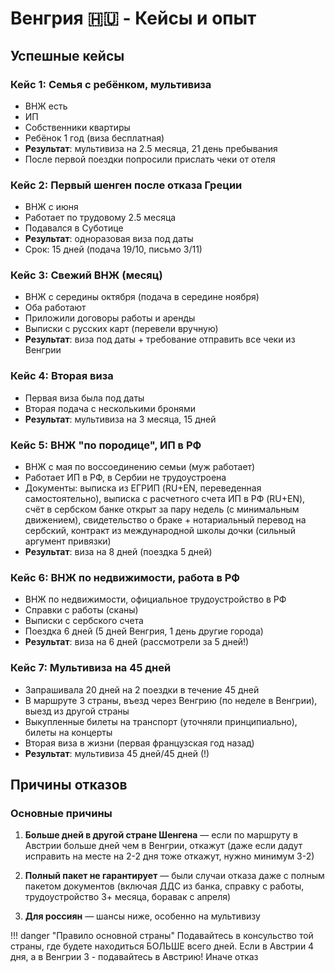 # Венгрия 🇭🇺 - Кейсы и опыт

## Успешные кейсы

### Кейс 1: Семья с ребёнком, мультивиза
- ВНЖ есть
- ИП
- Собственники квартиры
- Ребёнок 1 год (виза бесплатная)
- **Результат**: мультивиза на 2.5 месяца, 21 день пребывания
- После первой поездки попросили прислать чеки от отеля

### Кейс 2: Первый шенген после отказа Греции
- ВНЖ с июня
- Работает по трудовому 2.5 месяца
- Подавался в Суботице
- **Результат**: одноразовая виза под даты
- Срок: 15 дней (подача 19/10, письмо 3/11)

### Кейс 3: Свежий ВНЖ (месяц)
- ВНЖ с середины октября (подача в середине ноября)
- Оба работают
- Приложили договоры работы и аренды
- Выписки с русских карт (перевели вручную)
- **Результат**: виза под даты + требование отправить все чеки из Венгрии

### Кейс 4: Вторая виза
- Первая виза была под даты
- Вторая подача с несколькими бронями
- **Результат**: мультивиза на 3 месяца, 15 дней

### Кейс 5: ВНЖ "по породице", ИП в РФ
- ВНЖ с мая по воссоединению семьи (муж работает)
- Работает ИП в РФ, в Сербии не трудоустроена
- Документы: выписка из ЕГРИП (RU+EN, переведенная самостоятельно), выписка с расчетного счета ИП в РФ (RU+EN), счёт в сербском банке открыт за пару недель (с минимальным движением), свидетельство о браке + нотариальный перевод на сербский, контракт из международной школы дочки (сильный аргумент привязки)
- **Результат**: виза на 8 дней (поездка 5 дней)

### Кейс 6: ВНЖ по недвижимости, работа в РФ
- ВНЖ по недвижимости, официальное трудоустройство в РФ
- Справки с работы (сканы)
- Выписки с сербского счета
- Поездка 6 дней (5 дней Венгрия, 1 день другие города)
- **Результат**: виза на 6 дней (рассмотрели за 5 дней!)

### Кейс 7: Мультивиза на 45 дней
- Запрашивала 20 дней на 2 поездки в течение 45 дней
- В маршруте 3 страны, въезд через Венгрию (по неделе в Венгрии), выезд из другой страны
- Выкупленные билеты на транспорт (уточняли принципиально), билеты на концерты
- Вторая виза в жизни (первая французская год назад)
- **Результат**: мультивиза 45 дней/45 дней (!)

## Причины отказов

### Основные причины

1. **Больше дней в другой стране Шенгена** — если по маршруту в Австрии больше дней чем в Венгрии, откажут (даже если дадут исправить на месте на 2-2 дня тоже откажут, нужно минимум 3-2)

2. **Полный пакет не гарантирует** — были случаи отказа даже с полным пакетом документов (включая ДДС из банка, справку с работы, трудоустройство 3+ месяца, боравак с апреля)

3. **Для россиян** — шансы ниже, особенно на мультивизу

!!! danger "Правило основной страны"
    Подавайтесь в консульство той страны, где будете находиться БОЛЬШЕ всего дней. Если в Австрии 4 дня, а в Венгрии 3 - подавайтесь в Австрию! Иначе отказ